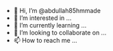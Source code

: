 - 👋 Hi, I’m @abdullah85hmmade
- 👀 I’m interested in ...
- 🌱 I’m currently learning ...
- 💞️ I’m looking to collaborate on ...
- 📫 How to reach me ...

<!---
abdullah85hmmade/abdullah85hmmade is a ✨ special ✨ repository because its `README.md` (this file) appears on your GitHub profile.
You can click the Preview link to take a look at your changes.
--->
